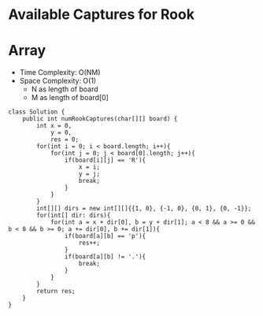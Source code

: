 # Available Captures for Rook

# Array

- Time Complexity: O(NM)
- Space Complexity: O(1)
  - N as length of board
  - M as length of board[0]

```
class Solution {
    public int numRookCaptures(char[][] board) {
        int x = 0,
            y = 0,
            res = 0;
        for(int i = 0; i < board.length; i++){
            for(int j = 0; j < board[0].length; j++){
                if(board[i][j] == 'R'){
                    x = i;
                    y = j;
                    break;
                }
            }
        }
        int[][] dirs = new int[][]{{1, 0}, {-1, 0}, {0, 1}, {0, -1}};
        for(int[] dir: dirs){
            for(int a = x + dir[0], b = y + dir[1]; a < 8 && a >= 0 && b < 8 && b >= 0; a += dir[0], b += dir[1]){
                if(board[a][b] == 'p'){
                    res++;
                }
                if(board[a][b] != '.'){
                    break;
                }
            }
        }
        return res;
    }
}
```
